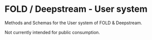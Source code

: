 FOLD / Deepstream - User system
=============

Methods and Schemas for the User system of FOLD & Deepstream.

Not currently intended for public consumption.
